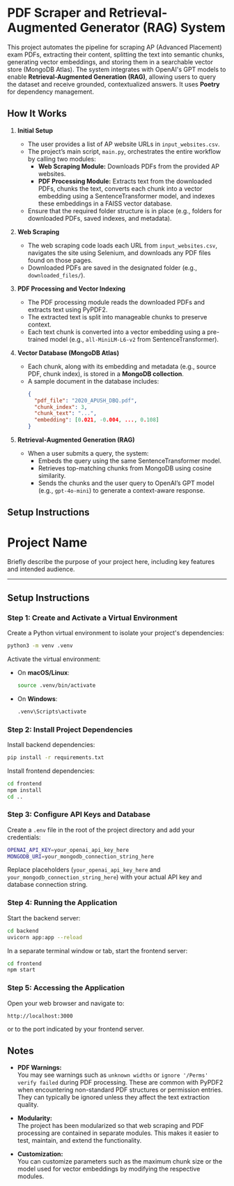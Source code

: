 # PDF Scraper and Retrieval-Augmented Generator (RAG) System


This project automates the pipeline for scraping AP (Advanced Placement) exam PDFs, extracting their content, splitting the text into semantic chunks, generating vector embeddings, and storing them in a searchable vector store (MongoDB Atlas). The system integrates with OpenAI's GPT models to enable **Retrieval-Augmented Generation (RAG)**, allowing users to query the dataset and receive grounded, contextualized answers.
 It uses **Poetry** for dependency management.

## How It Works

1. **Initial Setup**
   - The user provides a list of AP website URLs in `input_websites.csv`.
   - The project’s main script, `main.py`, orchestrates the entire workflow by calling two modules:
     - **Web Scraping Module:** Downloads PDFs from the provided AP websites.
     - **PDF Processing Module:** Extracts text from the downloaded PDFs, chunks the text, converts each chunk into a vector embedding using a SentenceTransformer model, and indexes these embeddings in a FAISS vector database.
   - Ensure that the required folder structure is in place (e.g., folders for downloaded PDFs, saved indexes, and metadata).

2. **Web Scraping**
   - The web scraping code loads each URL from `input_websites.csv`, navigates the site using Selenium, and downloads any PDF files found on those pages.
   - Downloaded PDFs are saved in the designated folder (e.g., `downloaded_files/`).

3. **PDF Processing and Vector Indexing**
   - The PDF processing module reads the downloaded PDFs and extracts text using PyPDF2.
   - The extracted text is split into manageable chunks to preserve context.
   - Each text chunk is converted into a vector embedding using a pre-trained model (e.g., `all-MiniLM-L6-v2` from SentenceTransformer).

4. **Vector Database (MongoDB Atlas)**
   - Each chunk, along with its embedding and metadata (e.g., source PDF, chunk index), is stored in a **MongoDB collection**.
   - A sample document in the database includes:
     ```json
     {
       "pdf_file": "2020_APUSH_DBQ.pdf",
       "chunk_index": 3,
       "chunk_text": "...",
       "embedding": [0.021, -0.004, ..., 0.108]
     }
     ```

5. **Retrieval-Augmented Generation (RAG)**
   - When a user submits a query, the system:
     - Embeds the query using the same SentenceTransformer model.
     - Retrieves top-matching chunks from MongoDB using cosine similarity.
     - Sends the chunks and the user query to OpenAI’s GPT model (e.g., `gpt-4o-mini`) to generate a context-aware response.


## Setup Instructions
# Project Name

Briefly describe the purpose of your project here, including key features and intended audience.

---

## Setup Instructions

### Step 1: Create and Activate a Virtual Environment

Create a Python virtual environment to isolate your project's dependencies:

```bash
python3 -m venv .venv
```

Activate the virtual environment:

* On **macOS/Linux**:

  ```bash
  source .venv/bin/activate
  ```

* On **Windows**:

  ```cmd
  .venv\Scripts\activate
  ```

### Step 2: Install Project Dependencies

Install backend dependencies:

```bash
pip install -r requirements.txt
```

Install frontend dependencies:

```bash
cd frontend
npm install
cd ..
```

### Step 3: Configure API Keys and Database

Create a `.env` file in the root of the project directory and add your credentials:

```bash
OPENAI_API_KEY=your_openai_api_key_here
MONGODB_URI=your_mongodb_connection_string_here
```

Replace placeholders (`your_openai_api_key_here` and `your_mongodb_connection_string_here`) with your actual API key and database connection string.

### Step 4: Running the Application

Start the backend server:

```bash
cd backend
uvicorn app:app --reload
```

In a separate terminal window or tab, start the frontend server:

```bash
cd frontend
npm start
```

### Step 5: Accessing the Application

Open your web browser and navigate to:

```
http://localhost:3000
```

or to the port indicated by your frontend server.



## Notes

- **PDF Warnings:**  
  You may see warnings such as `unknown widths` or `ignore '/Perms' verify failed` during PDF processing. These are common with PyPDF2 when encountering non-standard PDF structures or permission entries. They can typically be ignored unless they affect the text extraction quality.

- **Modularity:**  
  The project has been modularized so that web scraping and PDF processing are contained in separate modules. This makes it easier to test, maintain, and extend the functionality.

- **Customization:**  
  You can customize parameters such as the maximum chunk size or the model used for vector embeddings by modifying the respective modules.
